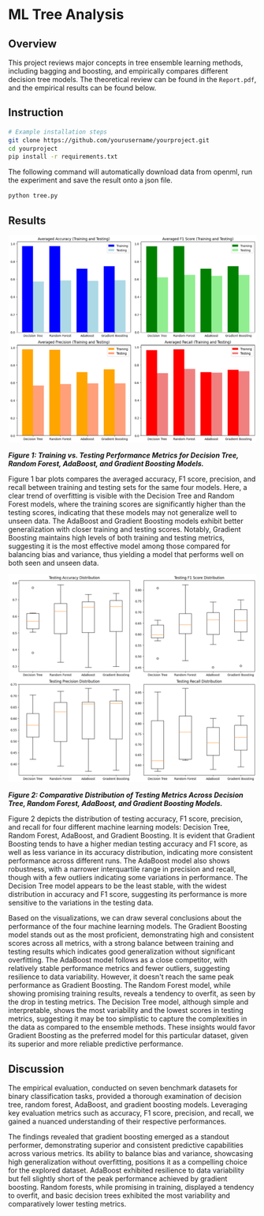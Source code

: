 # ML Tree Analysis

## Overview
This project reviews major concepts in tree ensemble learning methods, including bagging and boosting, and empirically compares different decision tree models. The theoretical review can be found in the `Report.pdf`, and the empirical results can be found below.

## Instruction

```bash
# Example installation steps
git clone https://github.com/yourusername/yourproject.git
cd yourproject
pip install -r requirements.txt
```

The following command will automatically download data from openml, run the experiment and save the result onto a json file.

```bash
python tree.py
```

## Results
![Training vs. Testing Performance Metrics for Decision Tree, Random Forest, AdaBoost, and Gradient Boosting Models](figures/train_test.png)

***Figure 1: Training vs. Testing Performance Metrics for Decision Tree, Random Forest, AdaBoost, and Gradient Boosting Models.***

Figure 1 bar plots compares the averaged accuracy, F1 score, precision, and recall between training and testing sets for the same four models. Here, a clear trend of overfitting is visible with the Decision Tree and Random Forest models, where the training scores are significantly higher than the testing scores, indicating that these models may not generalize well to unseen data. The AdaBoost and Gradient Boosting models exhibit better generalization with closer training and testing scores. Notably, Gradient Boosting maintains high levels of both training and testing metrics, suggesting it is the most effective model among those compared for balancing bias and variance, thus yielding a model that performs well on both seen and unseen data.

![Comparative Distribution of Testing Metrics Across Decision Tree, Random Forest, AdaBoost, and Gradient Boosting Models](figures/test.png)

***Figure 2: Comparative Distribution of Testing Metrics Across Decision Tree, Random Forest, AdaBoost, and Gradient Boosting Models.***

Figure 2 depicts the distribution of testing accuracy, F1 score, precision, and recall for four different machine learning models: Decision Tree, Random Forest, AdaBoost, and Gradient Boosting. It is evident that Gradient Boosting tends to have a higher median testing accuracy and F1 score, as well as less variance in its accuracy distribution, indicating more consistent performance across different runs. The AdaBoost model also shows robustness, with a narrower interquartile range in precision and recall, though with a few outliers indicating some variations in performance. The Decision Tree model appears to be the least stable, with the widest distribution in accuracy and F1 score, suggesting its performance is more sensitive to the variations in the testing data.

Based on the visualizations, we can draw several conclusions about the performance of the four machine learning models. The Gradient Boosting model stands out as the most proficient, demonstrating high and consistent scores across all metrics, with a strong balance between training and testing results which indicates good generalization without significant overfitting. The AdaBoost model follows as a close competitor, with relatively stable performance metrics and fewer outliers, suggesting resilience to data variability. However, it doesn't reach the same peak performance as Gradient Boosting. The Random Forest model, while showing promising training results, reveals a tendency to overfit, as seen by the drop in testing metrics. The Decision Tree model, although simple and interpretable, shows the most variability and the lowest scores in testing metrics, suggesting it may be too simplistic to capture the complexities in the data as compared to the ensemble methods. These insights would favor Gradient Boosting as the preferred model for this particular dataset, given its superior and more reliable predictive performance.

## Discussion
The empirical evaluation, conducted on seven benchmark datasets for binary classification tasks, provided a thorough examination of decision tree, random forest, AdaBoost, and gradient boosting models. Leveraging key evaluation metrics such as accuracy, F1 score, precision, and recall, we gained a nuanced understanding of their respective performances.

The findings revealed that gradient boosting emerged as a standout performer, demonstrating superior and consistent predictive capabilities across various metrics. Its ability to balance bias and variance, showcasing high generalization without overfitting, positions it as a compelling choice for the explored dataset. AdaBoost exhibited resilience to data variability but fell slightly short of the peak performance achieved by gradient boosting. Random forests, while promising in training, displayed a tendency to overfit, and basic decision trees exhibited the most variability and comparatively lower testing metrics.
